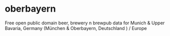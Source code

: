 # oberbayern
Free open public domain beer, brewery n brewpub data for Munich &amp; Upper Bavaria, Germany (München &amp; Oberbayern, Deutschland ) / Europe
